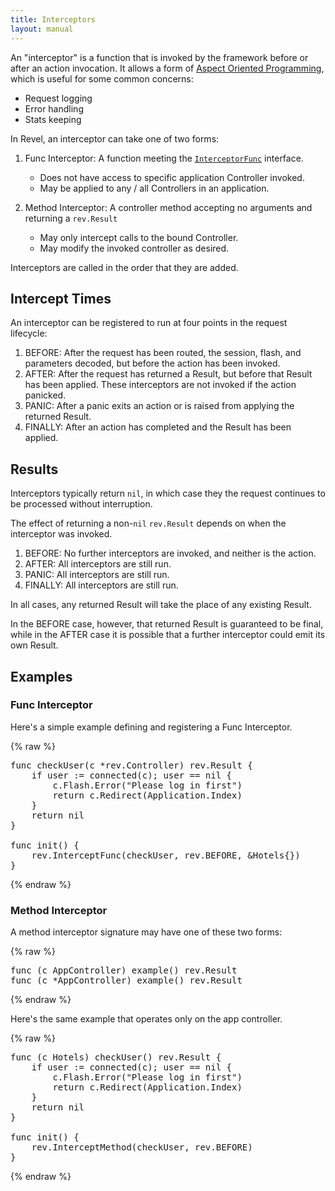 ```yaml
---
title: Interceptors
layout: manual
---
```


An "interceptor" is a function that is invoked by the framework before or after an action invocation.  It allows a form of
[Aspect Oriented Programming](http://en.wikipedia.org/wiki/Aspect-oriented_programming),
which is useful for some common concerns:
* Request logging
* Error handling
* Stats keeping

In Revel, an interceptor can take one of two forms:

1. Func Interceptor: A function meeting the
   [`InterceptorFunc`](../docs/godoc/intercept.html#InterceptorFunc) interface.
	* Does not have access to specific application Controller invoked.
	* May be applied to any / all Controllers in an application.

2. Method Interceptor: A controller method accepting no arguments and returning a `rev.Result`
	* May only intercept calls to the bound Controller.
	* May modify the invoked controller as desired.

Interceptors are called in the order that they are added.

## Intercept Times

An interceptor can be registered to run at four points in the request lifecycle:

1. BEFORE: After the request has been routed, the session, flash, and parameters decoded, but before the action has been invoked.
2. AFTER: After the request has returned a Result, but before that Result has been applied.  These interceptors are not invoked if the action panicked.
3. PANIC: After a panic exits an action or is raised from applying the returned Result.
4. FINALLY: After an action has completed and the Result has been applied.

## Results

Interceptors typically return `nil`, in which case they the request continues to
be processed without interruption.

The effect of returning a non-`nil` `rev.Result` depends on when the interceptor
was invoked.

1. BEFORE:  No further interceptors are invoked, and neither is the action.
2. AFTER: All interceptors are still run.
3. PANIC: All interceptors are still run.
4. FINALLY: All interceptors are still run.

In all cases, any returned Result will take the place of any existing Result.

In the BEFORE case, however, that returned Result is guaranteed to be final,
while in the AFTER case it is possible that a further interceptor could emit its
own Result.

## Examples

### Func Interceptor

Here's a simple example defining and registering a Func Interceptor.

{% raw %}
<pre class="prettyprint lang-go">
func checkUser(c *rev.Controller) rev.Result {
	if user := connected(c); user == nil {
		c.Flash.Error("Please log in first")
		return c.Redirect(Application.Index)
	}
	return nil
}

func init() {
	rev.InterceptFunc(checkUser, rev.BEFORE, &Hotels{})
}
</pre>
{% endraw %}

### Method Interceptor

A method interceptor signature may have one of these two forms:

{% raw %}
<pre class="prettyprint lang-go">
func (c AppController) example() rev.Result
func (c *AppController) example() rev.Result
</pre>
{% endraw %}

Here's the same example that operates only on the app controller.

{% raw %}
<pre class="prettyprint lang-go">
func (c Hotels) checkUser() rev.Result {
	if user := connected(c); user == nil {
		c.Flash.Error("Please log in first")
		return c.Redirect(Application.Index)
	}
	return nil
}

func init() {
	rev.InterceptMethod(checkUser, rev.BEFORE)
}
</pre>
{% endraw %}
